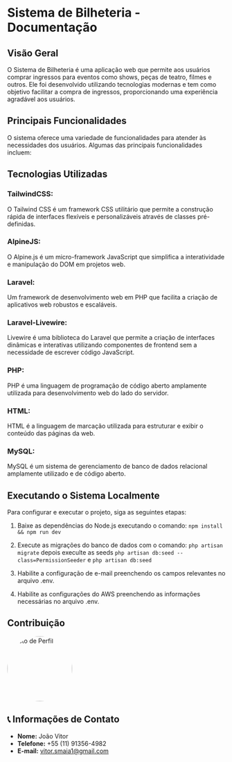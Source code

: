 # Sistema de Bilheteria - Documentação

## Visão Geral

O Sistema de Bilheteria é uma aplicação web que permite aos usuários comprar ingressos para eventos como shows,
peças de teatro, filmes e outros.
Ele foi desenvolvido utilizando tecnologias modernas e tem como objetivo facilitar a compra de ingressos,
proporcionando uma experiência agradável aos usuários.

## Principais Funcionalidades

O sistema oferece uma variedade de funcionalidades para atender às necessidades dos usuários. 
Algumas das principais funcionalidades incluem:

## Tecnologias Utilizadas

### TailwindCSS: 
O Tailwind CSS é um framework CSS utilitário que permite a construção rápida de interfaces flexíveis e personalizáveis através de classes pré-definidas.
### AlpineJS: 
O Alpine.js é um micro-framework JavaScript que simplifica a interatividade e manipulação do DOM em projetos web.
### Laravel:
Um framework de desenvolvimento web em PHP que facilita a criação de aplicativos web robustos e escaláveis.
### Laravel-Livewire:
Livewire é uma biblioteca do Laravel que permite a criação de interfaces dinâmicas e interativas utilizando componentes de frontend sem a necessidade de escrever código JavaScript.
### PHP:
PHP é uma linguagem de programação de código aberto amplamente utilizada para desenvolvimento web do lado do servidor.
### HTML:
HTML é a linguagem de marcação utilizada para estruturar e exibir o conteúdo das páginas da web.
### MySQL:
MySQL é um sistema de gerenciamento de banco de dados relacional amplamente utilizado e de código aberto.


## Executando o Sistema Localmente
Para configurar e executar o projeto, siga as seguintes etapas:

1. Baixe as dependências do Node.js executando o comando: 
`npm install && npm run dev`
2. Execute as migrações do banco de dados com o comando: 
`php artisan migrate` depois execulte as seeds `php artisan db:seed --class=PermissionSeeder` e `php artisan db:seed`

3. Habilite a configuração de e-mail preenchendo os campos relevantes no arquivo .env.

4. Habilite as configurações do AWS preenchendo as informações necessárias no arquivo .env.

## Contribuição
<a href="https://github.com/VitorSMaia">
    <img style="border-radius: 50%; width: 150px; height: 150px;" src="https://avatars.githubusercontent.com/VitorSMaia" alt="Foto de Perfil">
</a>  

## 📞 Informações de Contato

- **Nome:** João Vitor
- **Telefone:** +55 (11) 91356-4982
- **E-mail:** vitor.smaia1@gmail.com
